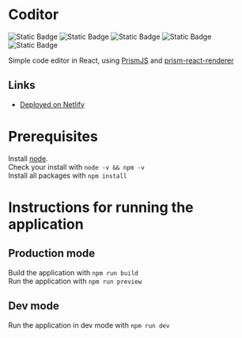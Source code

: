 # Coditor
![Static Badge](https://img.shields.io/badge/React-1e1e1e?style=flat-square&logo=react)
![Static Badge](https://img.shields.io/badge/Typescript-1e1e1e?style=flat-square&logo=typescript)
![Static Badge](https://img.shields.io/badge/TailwindCSS-1e1e1e?style=flat-square&logo=tailwindcss)
![Static Badge](https://img.shields.io/badge/Vite-1e1e1e?style=flat-square&logo=vite)
![Static Badge](https://img.shields.io/badge/Prism-1e1e1e?style=flat-square&logo=prismjs)

Simple code editor in React, using [PrismJS](https://github.com/PrismJS/prism) and [prism-react-renderer](https://github.com/FormidableLabs/prism-react-renderer)

## Links 
- [Deployed on Netlify](https://bright-hamster-114d29.netlify.app/)

# Prerequisites

Install [node](https://nodejs.org/en/download/).  
Check your install with `node -v && npm -v`  
Install all packages with `npm install`  

# Instructions for running the application

## Production mode

Build the application with `npm run build`  
Run the application with `npm run preview`

## Dev mode

Run the application in dev mode with `npm run dev`
